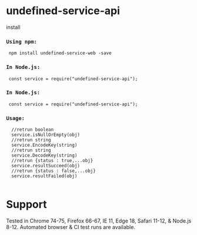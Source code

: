 # undefined-service-api
install
### `Using npm:`
```
 npm install undefined-service-web -save
```
### `In Node.js:`
```
 const service = require("undefined-service-api");
```
### `In Node.js:`
```
 const service = require("undefined-service-api");
```
### `Usage:`
```
  //retrun boolean
  service.isNullOrEmpty(obj)
  //retrun string
  service.EncodeKey(string)
  //retrun string
  service.DecodeKey(string)
  //retrun {status : true,...obj}
  service.resultSucceed(obj)
  //retrun {status : false,...obj}
  service.resultFailed(obj)
  
```
# Support
Tested in Chrome 74-75, Firefox 66-67, IE 11, Edge 18, Safari 11-12, & Node.js 8-12.
Automated browser & CI test runs are available.
